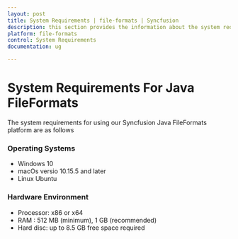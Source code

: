 ```yaml
---
layout: post
title: System Requirements | file-formats | Syncfusion
description: this section provides the information about the system requirements for file formats platform with supported browsers
platform: file-formats
control: System Requirements
documentation: ug

---
```

# System Requirements For Java FileFormats

The system requirements for using our Syncfusion Java FileFormats platform are as follows

### Operating Systems

* Windows 10
* macOs versio 10.15.5 and later
* Linux Ubuntu

### Hardware Environment

* Processor: x86 or x64
* RAM : 512 MB (minimum), 1 GB (recommended)
* Hard disc: up to 8.5 GB free space required

